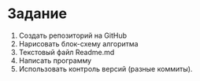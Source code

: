 # Задание

1. Создать репозиторий на GitHub
2. Нарисовать блок-схему алгоритма
3. Текстовый файл Readme.md 
4. Написать программу
5. Использовать контроль версий (разные коммиты).
